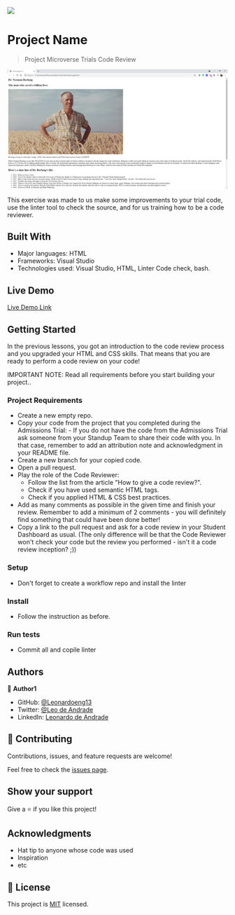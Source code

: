 ![](https://img.shields.io/badge/Microverse-blueviolet)

# Project Name

> Project Microverse Trials Code Review

![screenshot](./app_screenshot.png)

This exercise was made to us make some improvements to your trial code, use the linter tool to check the source, and for us training how to be a code reviewer.

## Built With

- Major languages: HTML
- Frameworks: Visual Studio
- Technologies used: Visual Studio, HTML, Linter Code check, bash.

## Live Demo

[Live Demo Link](https://leonardoeng13.github.io/reviewtrials/)


## Getting Started

In the previous lessons, you got an introduction to the code review process and you upgraded your HTML and CSS skills. That means that you are ready to perform a code review on your code!

IMPORTANT NOTE: Read all requirements before you start building your project..

### Project Requirements 

- Create a new empty repo.
- Copy your code from the project that you completed during the Admissions Trial: - If you do not have the code from the Admissions Trial ask someone from your Standup Team to share their code with you. In that case, remember to add an attribution note and acknowledgment in your README file.
- Create a new branch for your copied code.
- Open a pull request.
- Play the role of the Code Reviewer:
    - Follow the list from the article "How to give a code review?".
    - Check if you have used semantic HTML tags.
    - Check if you applied HTML & CSS best practices.
- Add as many comments as possible in the given time and finish your review. Remember to add a minimum of 2 comments - you will definitely find something that could have been done better!
- Copy a link to the pull request and ask for a code review in your Student Dashboard as usual. (The only difference will be that the Code Reviewer won't check your code but the review you performed - isn't it a code review inception? ;))

### Setup

- Don't forget to create a workflow repo and install the linter

### Install

- Follow the instruction as before.

### Run tests

- Commit all and copile linter



## Authors

👤 **Author1**

- GitHub: [@Leonardoeng13](https://github.com/leonardoeng13)
- Twitter: [@Leo de Andrade](https://twitter.com/andrade_leo)
- LinkedIn: [Leonardo de Andrade](https://linkedin.com/in/leonardodeandrade)

## 🤝 Contributing

Contributions, issues, and feature requests are welcome!

Feel free to check the [issues page](../../issues/).

## Show your support

Give a ⭐️ if you like this project!

## Acknowledgments

- Hat tip to anyone whose code was used
- Inspiration
- etc

## 📝 License

This project is [MIT](./MIT.md) licensed.
